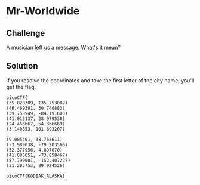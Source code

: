 # Mr-Worldwide

## Challenge
A musician left us a message. What's it mean?

## Solution
If you resolve the coordinates and take the first letter of the city name, you'll get the flag.
```
picoCTF{
(35.028309, 135.753082)
(46.469391, 30.740883)
(39.758949, -84.191605)
(41.015137, 28.979530)
(24.466667, 54.366669)
(3.140853, 101.693207)
_
(9.005401, 38.763611)
(-3.989038, -79.203560)
(52.377956, 4.897070)
(41.085651, -73.858467)
(57.790001, -152.407227)
(31.205753, 29.924526)
```


`picoCTF{KODIAK_ALASKA}`